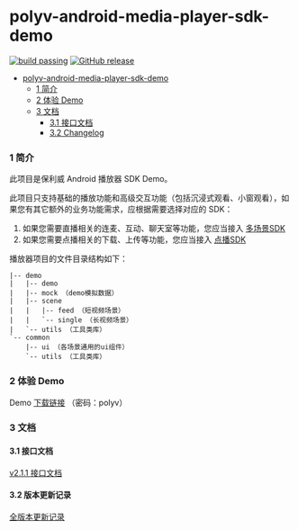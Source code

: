 polyv-android-media-player-sdk-demo
===

[![build passing](https://img.shields.io/badge/build-passing-brightgreen.svg)](#)
[![GitHub release](https://img.shields.io/badge/release-2.1.1-blue.svg)](https://github.com/polyv/polyv-android-media-player-sdk-demo/releases/tag/2.1.1)

<!-- START doctoc generated TOC please keep comment here to allow auto update -->
<!-- DON'T EDIT THIS SECTION, INSTEAD RE-RUN doctoc TO UPDATE -->

- [polyv-android-media-player-sdk-demo](#polyv-android-media-player-sdk-demo)
    - [1 简介](#1-%E7%AE%80%E4%BB%8B)
    - [2 体验 Demo](#2-%E4%BD%93%E9%AA%8C-demo)
    - [3 文档](#3-%E6%96%87%E6%A1%A3)
        - [3.1 接口文档](#31-%E6%8E%A5%E5%8F%A3%E6%96%87%E6%A1%A3)
        - [3.2 Changelog](#32-changelog)

<!-- END doctoc generated TOC please keep comment here to allow auto update -->

### 1 简介
此项目是保利威 Android 播放器 SDK Demo。

此项目只支持基础的播放功能和高级交互功能（包括沉浸式观看、小窗观看），如果您有其它额外的业务功能需求，应根据需要选择对应的 SDK：
1. 如果您需要直播相关的连麦、互动、聊天室等功能，您应当接入 [多场景SDK](https://github.com/polyv/polyv-android-livescenes-sdk-demo)
2. 如果您需要点播相关的下载、上传等功能，您应当接入 [点播SDK](https://github.com/easefun/polyv-android-sdk-2.0-demo)

播放器项目的文件目录结构如下：

```
|-- demo
|   |-- demo
|   |-- mock （demo模拟数据）
|   |-- scene
|   |   |-- feed （短视频场景）
|   |   `-- single （长视频场景）
|   `-- utils （工具类库）
`-- common
    |-- ui （各场景通用的ui组件）
    `-- utils （工具类库）
```

### 2 体验 Demo

Demo [下载链接](https://www.pgyer.com/iE13Ej) （密码：polyv）

### 3 文档
#### 3.1 接口文档
[v2.1.1 接口文档](https://repo.polyv.net/android/documents/media_player_sdk/2.1.1/index.html)
#### 3.2 版本更新记录
[全版本更新记录](./CHANGELOG.md)
